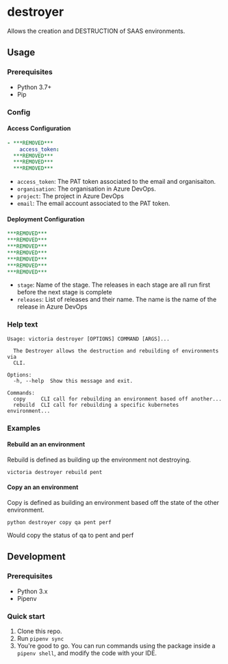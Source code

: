 # destroyer

Allows the creation and DESTRUCTION of SAAS environments.

## Usage

### Prerequisites
- Python 3.7+
- Pip

### Config

#### Access Configuration
```yaml
- ***REMOVED***
    access_token:
  ***REMOVED***
  ***REMOVED***
  ***REMOVED***
```

- `access_token`: The PAT token associated to the email and organisaiton.
- `organisation`: The organisation in Azure DevOps.
- `project`: The project in Azure DevOps
- `email`: The email account associated to the PAT token.

#### Deployment Configuration
```yaml
***REMOVED***
***REMOVED***
***REMOVED***
***REMOVED***
***REMOVED***
***REMOVED***
***REMOVED***
```
- `stage`: Name of the stage. The releases in each stage are all run first before the next stage is complete
- `releases`: List of releases and their name. The name is the name of the release in Azure DevOps

### Help text

```
Usage: victoria destroyer [OPTIONS] COMMAND [ARGS]...

  The Destroyer allows the destruction and rebuilding of environments via
  CLI.

Options:
  -h, --help  Show this message and exit.

Commands:
  copy     CLI call for rebuilding an environment based off another...
  rebuild  CLI call for rebuilding a specific kubernetes environment...

```

### Examples

#### Rebuild an an environment

Rebuild is defined as building up the environment not destroying.

```
victoria destroyer rebuild pent
```

#### Copy an an environment

Copy is defined as building an environment based off the state of the other environment.

```
python destroyer copy qa pent perf
```

Would copy the status of qa to pent and perf

## Development

### Prerequisites
- Python 3.x
- Pipenv

### Quick start
1. Clone this repo.
2. Run `pipenv sync`
3. You're good to go. You can run commands using the package inside a
   `pipenv shell`, and modify the code with your IDE.
